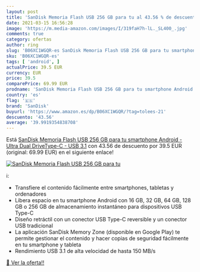 ```yaml
---
layout: post
title: 'SanDisk Memoria Flash USB 256 GB para tu al 43.56 % de descuento'
date: 2021-03-15 16:56:28
image: 'https://m.media-amazon.com/images/I/319faH7h-lL._SL400_.jpg'
comments: true
category: ofertas
author: ring
slug: 'B06XC1WGQR-es SanDisk Memoria Flash USB 256 GB para tu smartphone...'
sku: 'B06XC1WGQR-es'
tags: [ 'android', ]
actualPrice: 39.5 EUR
currency: EUR
price: 39.5
comparePrice: 69.99 EUR
prodname: 'SanDisk Memoria Flash USB 256 GB para tu smartphone Android - Ultra Dual DriveType-C - USB 3.1'
country: 'es'
flag: '🇪🇸'
brand: 'SanDisk'
buyurl: 'https://www.amazon.es/dp/B06XC1WGQR/?tag=tolees-21'
descuento: '43.56'
average: '39.9919354838708'
---
```


Está [SanDisk Memoria Flash USB 256 GB para tu smartphone Android - Ultra Dual DriveType-C - USB 3.1](https://www.amazon.es/dp/B06XC1WGQR/?tag=tolees-21) con 43.56 de descuento por 39.5 EUR (original: 69.99 EUR) en el siguiente enlace!

[![SanDisk Memoria Flash USB 256 GB para tu](https://m.media-amazon.com/images/I/319faH7h-lL._SL400_.jpg)](https://www.amazon.es/dp/B06XC1WGQR/?tag=tolees-21)

ℹ️:

- Transfiere el contenido fácilmente entre smartphones, tabletas y ordenadores
- Libera espacio en tu smartphone Android con 16 GB, 32 GB, 64 GB, 128 GB o 256 GB de almacenamiento instantáneo para dispositivos USB Type-C
- Diseño retráctil con un conector USB Type-C reversible y un conector USB tradicional
- La aplicación SanDisk Memory Zone (disponible en Google Play) te permite gestionar el contenido y hacer copias de seguridad fácilmente en tu smartphone y tableta
- Rendimiento USB 3.1 de alta velocidad de hasta 150 MB/s

[🛒 Ver la oferta!!](https://www.amazon.es/dp/B06XC1WGQR/?tag=tolees-21)
